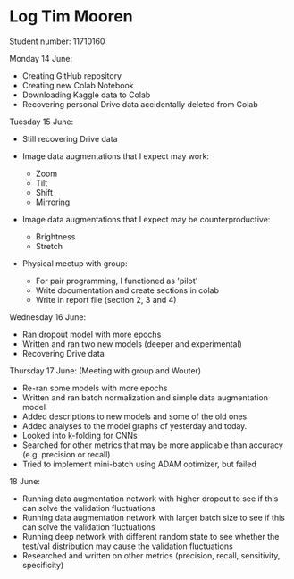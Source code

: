 # Log Tim Mooren
Student number: 11710160


Monday 14 June:
- Creating GitHub repository
- Creating new Colab Notebook
- Downloading Kaggle data to Colab
- Recovering personal Drive data accidentally deleted from Colab

Tuesday 15 June:
- Still recovering Drive data
- Image data augmentations that I expect may work:
    - Zoom
    - Tilt
    - Shift
    - Mirroring
- Image data augmentations that I expect may be counterproductive:
    - Brightness
    - Stretch

- Physical meetup with group:
    - For pair programming, I functioned as 'pilot'
    - Write documentation and create sections in colab
    - Write in report file (section 2, 3 and 4)

Wednesday 16 June:
- Ran dropout model with more epochs
- Written and ran two new models (deeper and experimental)
- Recovering Drive data

Thursday 17 June:
(Meeting with group and Wouter)
- Re-ran some models with more epochs
- Written and ran batch normalization and simple data augmentation model
- Added descriptions to new models and some of the old ones.
- Added analyses to the model graphs of yesterday and today.
- Looked into k-folding for CNNs
- Searched for other metrics that may be more applicable than accuracy (e.g. precision or recall)
- Tried to implement mini-batch using ADAM optimizer, but failed


18 June:
- Running data augmentation network with higher dropout to see if this can solve the validation fluctuations
- Running data augmentation network with larger batch size to see if this can solve the validation fluctuations
- Running deep network with different random state to see whether the test/val distribution may cause the validation fluctuations
- Researched and written on other metrics (precision, recall, sensitivity, specificity)
